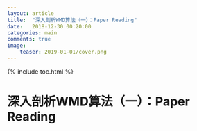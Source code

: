 ```yaml
---
layout: article
title:  "深入剖析WMD算法（一）：Paper Reading"
date:   2018-12-30 00:20:00
categories: main
comments: true
image:
    teaser: 2019-01-01/cover.png
---
```


{% include toc.html %}

# 深入剖析WMD算法（一）：Paper Reading


